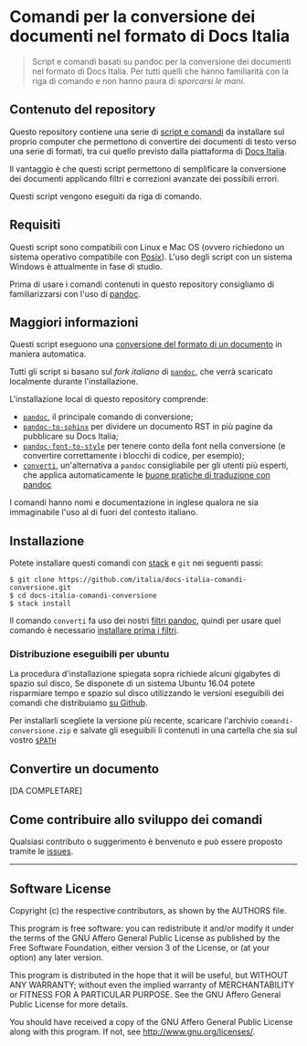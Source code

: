 # Comandi per la conversione dei documenti nel formato di Docs Italia

> Script e comandi basati su pandoc per la conversione dei documenti
> nel formato di Docs Italia.
> Per tutti quelli che hanno familiarità con la riga di comando e non
> hanno paura di _sporcarsi le mani_. 

## Contenuto del repository

Questo repository contiene una serie di [script e
comandi](https://it.wikipedia.org/wiki/Shell_(informatica)#Shell_testuali) da
installare sul proprio computer che permettono di convertire dei documenti di
testo verso una serie di formati, tra cui quello previsto dalla piattaforma di
[Docs Italia](https://docs.italia.it). 

Il vantaggio è che questi script permettono di semplificare la conversione
dei documenti applicando filtri e correzioni avanzate dei possibili errori.

Questi script vengono eseguiti da riga di comando. 


## Requisiti

Questi script sono compatibili con Linux e Mac OS (ovvero richiedono un sistema operativo compatibile con [Posix](https://it.wikipedia.org/wiki/POSIX)). L'uso degli script con un sistema Windows è attualmente in fase di studio. 

Prima di usare i comandi contenuti in questo repository consigliamo di
familiarizzarsi con l'uso di [pandoc](https://pandoc.org). 

## Maggiori informazioni

Questi script eseguono una [conversione del formato di un documento](http://guida-docs-italia.readthedocs.io/it/latest/index/scrivere-un-documento.html#migrazione-su-docs-italia-di-documentazione-esistente) in maniera automatica. 

Tutti gli script si basano sul _fork italiano_ di [`pandoc`](https://pandoc.org),
che verrà scaricato localmente durante l'installazione. 

L'installazione local di questo repository comprende:

- [`pandoc`](https://pandoc.org), il principale comando di conversione;
- [`pandoc-to-sphinx`](doc/comandi/pandoc-to-sphinx.md) per
  dividere un documento RST in più pagine da pubblicare su Docs Italia;
- [`pandoc-font-to-style`](doc/comandi/pandoc-font-to-style.md) per
  tenere conto della font nella conversione (e convertire correttamente i blocchi di codice, per esempio);
- [`converti`](doc/comandi/converti.md), un'alternativa a `pandoc`
  consigliabile per gli utenti più esperti, che applica automaticamente le
  [buone pratiche di traduzione con pandoc](doc/buone-pratiche.md)


I comandi hanno nomi e documentazione in inglese qualora ne sia
immaginabile l'uso al di fuori del contesto italiano.


## Installazione

Potete installare questi comandi con
[stack](https://docs.haskellstack.org/en/stable/README/#how-to-install)
e `git` nei seguenti passi:

    $ git clone https://github.com/italia/docs-italia-comandi-conversione.git
    $ cd docs-italia-comandi-conversione
    $ stack install

Il comando `converti` fa uso dei nostri [filtri
pandoc](https://github.com/italia/docs-italia-pandoc-filters), quindi
per usare quel comando è necessario [installare prima i
filtri](https://github.com/italia/docs-italia-pandoc-filters#installazione).

### Distribuzione eseguibili per ubuntu

La procedura d'installazione spiegata sopra richiede alcuni gigabytes di spazio sul disco,  Se disponete di un sistema Ubuntu 16.04 potete risparmiare tempo e
spazio sul disco utilizzando le versioni eseguibili dei comandi che
distribuiamo [su
Github](https://github.com/italia/docs-italia-comandi-conversione/releases).

Per installarli scegliete la versione più recente, scaricare
l'archivio `comandi-conversione.zip` e salvate gli eseguibili lì
contenuti in una cartella che sia sul vostro
[`$PATH`](doc/aggiornamento-path.md#cos%C3%A8-il-path)

## Convertire un documento

[DA COMPLETARE]


## Come contribuire allo sviluppo dei comandi

Qualsiasi contributo o suggerimento è benvenuto e può
essere proposto tramite le [issues](https://github.com/italia/pandoc-docs2rst/issues).

---

## Software License

Copyright (c) the respective contributors, as shown by the AUTHORS file.

This program is free software: you can redistribute it and/or modify
it under the terms of the GNU Affero General Public License as published
by the Free Software Foundation, either version 3 of the License, or
(at your option) any later version.

This program is distributed in the hope that it will be useful,
but WITHOUT ANY WARRANTY; without even the implied warranty of
MERCHANTABILITY or FITNESS FOR A PARTICULAR PURPOSE.  See the
GNU Affero General Public License for more details.

You should have received a copy of the GNU Affero General Public License
along with this program.  If not, see <http://www.gnu.org/licenses/>.
